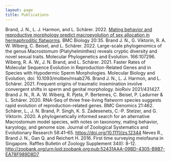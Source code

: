 ```yaml
---
layout: page
title: Publications
---
```

Brand, J. N., L. J. Harmon, and L. Schärer. 2022. [Mating behavior and reproductive morphology predict macroevolution of sex allocation in hermaphroditic flatworms](/papers/brand2022.pdf). BMC Biology 20:35.
Brand J. N., G. Viktorin, R. A. W. Wiberg, C. Beisel, and L. Schärer. 2022. Large-scale phylogenomics of the genus Macrostomum (Platyhelminthes) reveals cryptic diversity and novel sexual traits. Molecular Phylogenetics and Evolution. 166:107296.
Wiberg, R. A. W., J. N. Brand, and L. Schärer. 2021. Faster Rates of Molecular Sequence Evolution in Reproduction-Related Genes and in Species with Hypodermic Sperm Morphologies. Molecular Biology and Evolution, doi: 10.1093/molbev/msab276.
Brand J. N., L. J. Harmon, and L. Schärer. 2021. Frequent origins of traumatic insemination involve convergent shifts in sperm and genital morphology. bioRxiv 2021/431427.
Brand J. N., R. A. W. Wiberg, R. Pjeta, P. Bertemes, C. Beisel, P. Ladurner & L. Schärer. 2020. RNA-Seq of three free-living flatworm species suggests rapid evolution of reproduction-related genes. BMC Genomics 21:462.
Schärer, L., J. N. Brand, P. Singh, K. S. Zadesenets, C.-P. Stelzer, and G. Viktorin. 2020. A phylogenetically informed search for an alternative Macrostomum model species, with notes on taxonomy, mating behavior, karyology, and genome size. Journal of Zoological Systematics and Evolutionary Research 58:41–65. https://doi.org/10.1111/jzs.12344
Neves R., Brand J. N., Gan Q. and Reichert H. 2016. First time surveying meiofauna in Singapore. Raffles Bulletin of Zoology Supplement 34(I): 8-12. http://zoobank.org/urn:lsid:zoobank.org:pub:52431AAA-09BD-4305-B9B7-EA78F989D8D7

